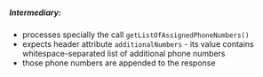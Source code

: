 ##### Intermediary:
 - processes specially the call `getListOfAssignedPhoneNumbers()`
 - expects header attribute `additionalNumbers` - its value contains whitespace-separated list of additional phone numbers
 - those phone numbers are appended to the response